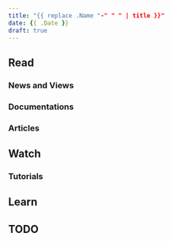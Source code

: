 ```yaml
---
title: "{{ replace .Name "-" " " | title }}"
date: {{ .Date }}
draft: true
---
```


## Read

### News and Views

### Documentations

### Articles

## Watch

### Tutorials

## Learn

## TODO
